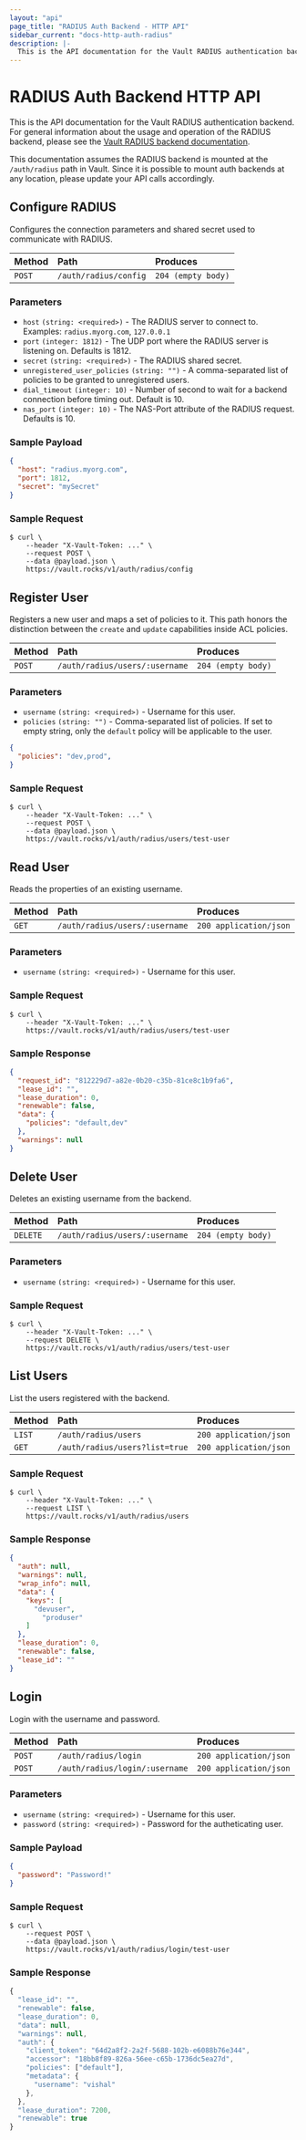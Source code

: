 ```yaml
---
layout: "api"
page_title: "RADIUS Auth Backend - HTTP API"
sidebar_current: "docs-http-auth-radius"
description: |-
  This is the API documentation for the Vault RADIUS authentication backend.
---
```


# RADIUS Auth Backend HTTP API

This is the API documentation for the Vault RADIUS authentication backend. For
general information about the usage and operation of the RADIUS backend, please
see the [Vault RADIUS backend documentation](/docs/auth/radius.html).

This documentation assumes the RADIUS backend is mounted at the `/auth/radius`
path in Vault. Since it is possible to mount auth backends at any location,
please update your API calls accordingly.

## Configure RADIUS

Configures the connection parameters and shared secret used to communicate with 
RADIUS.

| Method   | Path                         | Produces               |
| :------- | :--------------------------- | :--------------------- |
| `POST`   | `/auth/radius/config`        | `204 (empty body)`     |

### Parameters

- `host` `(string: <required>)` - The RADIUS server to connect to. Examples: 
  `radius.myorg.com`, `127.0.0.1`
- `port` `(integer: 1812)` - The UDP port where the RADIUS server is listening
   on. Defaults is 1812.
- `secret` `(string: <required>)` - The RADIUS shared secret.
- `unregistered_user_policies` `(string: "")` - A comma-separated list of 
  policies to be granted to unregistered users.
- `dial_timeout` `(integer: 10)` - Number of second to wait for a backend 
  connection before timing out. Default is 10.
- `nas_port` `(integer: 10)` - The NAS-Port attribute of the RADIUS request. 
  Defaults is 10.

### Sample Payload

```json
{
  "host": "radius.myorg.com",
  "port": 1812,
  "secret": "mySecret"
}
```

### Sample Request

```
$ curl \
    --header "X-Vault-Token: ..." \
    --request POST \
    --data @payload.json \
    https://vault.rocks/v1/auth/radius/config
```

## Register User

Registers a new user and maps a set of policies to it.  This path honors the 
distinction between the `create` and `update` capabilities inside ACL policies.

| Method   | Path                         | Produces               |
| :------- | :--------------------------- | :--------------------- |
| `POST`   | `/auth/radius/users/:username` | `204 (empty body)`   |

### Parameters

- `username` `(string: <required>)` - Username for this user.
- `policies` `(string: "")` - Comma-separated list of policies.  If set to 
  empty string, only the `default` policy will be applicable to the user.

```json
{
  "policies": "dev,prod",
}
```

### Sample Request

```
$ curl \
    --header "X-Vault-Token: ..." \
    --request POST \
    --data @payload.json \
    https://vault.rocks/v1/auth/radius/users/test-user
```

## Read User

Reads the properties of an existing username.

| Method   | Path                         | Produces               |
| :------- | :--------------------------- | :--------------------- |
| `GET`   | `/auth/radius/users/:username` | `200 application/json`   |

### Parameters

- `username` `(string: <required>)` - Username for this user.

### Sample Request

```
$ curl \
    --header "X-Vault-Token: ..." \
    https://vault.rocks/v1/auth/radius/users/test-user
```

### Sample Response

```json
{
  "request_id": "812229d7-a82e-0b20-c35b-81ce8c1b9fa6",
  "lease_id": "",
  "lease_duration": 0,
  "renewable": false,
  "data": {
    "policies": "default,dev"
  },
  "warnings": null
}
```

## Delete User

Deletes an existing username from the backend.

| Method   | Path                         | Produces               |
| :------- | :--------------------------- | :--------------------- |
| `DELETE`   | `/auth/radius/users/:username` | `204 (empty body)`   |

### Parameters

- `username` `(string: <required>)` - Username for this user.

### Sample Request

```
$ curl \
    --header "X-Vault-Token: ..." \
    --request DELETE \
    https://vault.rocks/v1/auth/radius/users/test-user
```

## List Users

List the users registered with the backend.

| Method   | Path                         | Produces               |
| :------- | :--------------------------- | :--------------------- |
| `LIST`   | `/auth/radius/users`         | `200 application/json` |
| `GET`   | `/auth/radius/users?list=true` | `200 application/json` |

### Sample Request

```
$ curl \
    --header "X-Vault-Token: ..." \
    --request LIST \
    https://vault.rocks/v1/auth/radius/users
```

### Sample Response

```json
{
  "auth": null,
  "warnings": null,
  "wrap_info": null,
  "data": {
    "keys": [
      "devuser",
	    "produser"
    ]
  },
  "lease_duration": 0,
  "renewable": false,
  "lease_id": ""
}
```

## Login

Login with the username and password.

| Method   | Path                         | Produces               |
| :------- | :--------------------------- | :--------------------- |
| `POST`   | `/auth/radius/login`         | `200 application/json` |
| `POST`   | `/auth/radius/login/:username` | `200 application/json` |

### Parameters

- `username` `(string: <required>)` - Username for this user.
- `password` `(string: <required>)` - Password for the autheticating user.

### Sample Payload

```json
{
  "password": "Password!"
}
```

### Sample Request

```
$ curl \
    --request POST \
    --data @payload.json \
    https://vault.rocks/v1/auth/radius/login/test-user
```

### Sample Response

```javascript
{
  "lease_id": "",
  "renewable": false,
  "lease_duration": 0,
  "data": null,
  "warnings": null,
  "auth": {
    "client_token": "64d2a8f2-2a2f-5688-102b-e6088b76e344",
    "accessor": "18bb8f89-826a-56ee-c65b-1736dc5ea27d",
    "policies": ["default"],
    "metadata": {
      "username": "vishal"
    },
  },
  "lease_duration": 7200,
  "renewable": true
}
 ```
